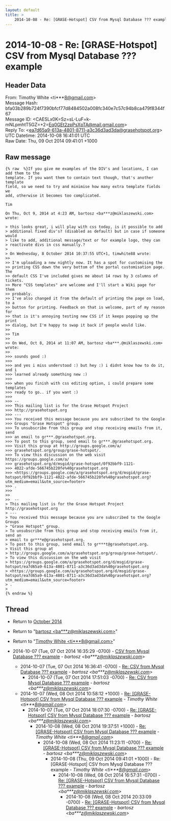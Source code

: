 ```yaml
---
layout: default
title: >
    2014-10-08 - Re: [GRASE-Hotspot] CSV from Mysql Database ??? example
---
```


# 2014-10-08 - Re: [GRASE-Hotspot] CSV from Mysql Database ??? example

## Header Data

From: Timothy White \<ti***8@gmail.com\><br>
Message Hash: bfa03b289b724f7390bfcf77d8484502a008fc340e7c57c94b8ca479f8344f67<br>
Message ID: \<CAESLx0K=Sz=sL-LuF=k-mNLpmhtT5GZ=+2=Eq0GEt2zpPsXpTA@mail.gmail.com\><br>
Reply To: \<ea7d65a9-613a-4801-8711-a3c36d3ad3da@grasehotspot.org\><br>
UTC Datetime: 2014-10-08 16:41:01 UTC<br>
Raw Date: Thu, 09 Oct 2014 09:41:01 +1000<br>

## Raw message

```
{% raw  %}If you give me examples of the DIV's and locations, I can add them to the
template. If you want them to contain text though, that's another template
field, so we need to try and minimise how many extra template fields we
add, otherwise it becomes too complicated.

Tim

On Thu, Oct 9, 2014 at 4:23 AM, bartosz <ba***z@miklaszewski.com> wrote:

> this looks great, i will play with css today, is it possible to add
> additional fixed div's? (disabled as default) but in case if someone would
> like to add, additional message/text or for example logo, they can
> reactivate divs in css manually.?
>
> On Wednesday, 8 October 2014 10:37:55 UTC+1, timwhite88 wrote:
>>
>> I'm uploading a new nightly now. It has a spot for customising the
>> printing CSS down the very bottom of the portal customisation page. The
>> default CSS I've included gives me about 14 rows by 3 columns of tickets.
>> More "CSS templates" are welcome and I'll start a Wiki page for them
>> probably.
>> I've also changed it from the default of printing the page on load, to a
>> button for printing. Feedback on that is welcome, part of my reason for
>> that is it's annoying testing new CSS if it keeps popping up the print
>> dialog, but I'm happy to swap it back if people would like.
>>
>> Tim
>>
>> On Wed, Oct 8, 2014 at 11:07 AM, bartosz <ba***.@miklaszewski.com> wrote:
>>
>>> sounds good :)
>>>
>>> and yes i miss understood :) but hey :) i didnt know how to do it, and i
>>> learned already something new :)
>>>
>>> when you finish with css editing option, i could prepare some templates
>>> ready to go.. if you want :)
>>>
>>> --
>>> This mailing list is for the Grase Hotspot Project
>>> http://grasehotspot.org
>>> ---
>>> You received this message because you are subscribed to the Google
>>> Groups "Grase Hotspot" group.
>>> To unsubscribe from this group and stop receiving emails from it, send
>>> an email to gr***.@grasehotspot.org.
>>> To post to this group, send email to gr***.@grasehotspot.org.
>>> Visit this group at http://groups.google.com/a/
>>> grasehotspot.org/group/grase-hotspot/.
>>> To view this discussion on the web visit https://groups.google.com/a/
>>> grasehotspot.org/d/msgid/grase-hotspot/0f92bbf9-1121-
>>> 4022-afde-566745b220fe%40grasehotspot.org
>>> <https://groups.google.com/a/grasehotspot.org/d/msgid/grase-hotspot/0f92bbf9-1121-4022-afde-566745b220fe%40grasehotspot.org?utm_medium=email&utm_source=footer>
>>> .
>>>
>>
>>  --
> This mailing list is for the Grase Hotspot Project http://grasehotspot.org
> ---
> You received this message because you are subscribed to the Google Groups
> "Grase Hotspot" group.
> To unsubscribe from this group and stop receiving emails from it, send an
> email to gr***e@grasehotspot.org.
> To post to this group, send email to gr***t@grasehotspot.org.
> Visit this group at
> http://groups.google.com/a/grasehotspot.org/group/grase-hotspot/.
> To view this discussion on the web visit
> https://groups.google.com/a/grasehotspot.org/d/msgid/grase-hotspot/ea7d65a9-613a-4801-8711-a3c36d3ad3da%40grasehotspot.org
> <https://groups.google.com/a/grasehotspot.org/d/msgid/grase-hotspot/ea7d65a9-613a-4801-8711-a3c36d3ad3da%40grasehotspot.org?utm_medium=email&utm_source=footer>
> .
>
{% endraw %}
```

## Thread

+ Return to [October 2014](/archive/2014/10)

+ Return to "[bartosz <ba***z<span>@</span>miklaszewski.com>](/authors/ba___z_at_miklaszewski_com)"
+ Return to "[Timothy White <ti***8<span>@</span>gmail.com>](/authors/ti___8_at_gmail_com)"

+ 2014-10-07 (Tue, 07 Oct 2014 16:35:29 -0700) - [CSV from Mysql Database ??? example](/archive/2014/10/50d6526c75b7b09d7284b55d4460a6ace150f25666fcb96343ac4f872486f083) - _bartosz \<ba***z@miklaszewski.com\>_
  + 2014-10-07 (Tue, 07 Oct 2014 16:36:41 -0700) - [Re: CSV from Mysql Database ??? example](/archive/2014/10/56a497f801a87f46c9ec88eedff7d428d3472698298fbae58ad74fc0723fd835) - _bartosz \<ba***z@miklaszewski.com\>_
    + 2014-10-07 (Tue, 07 Oct 2014 17:51:03 -0700) - [Re: CSV from Mysql Database ??? example](/archive/2014/10/d12bd6ce68f1abac6a4c0d4b022dbc6a546c5890e05ddab91e3f9993822653aa) - _bartosz \<ba***z@miklaszewski.com\>_
  + 2014-10-07 (Wed, 08 Oct 2014 10:58:12 +1000) - [Re: [GRASE-Hotspot] CSV from Mysql Database ??? example](/archive/2014/10/bed628a2419f9e8591623e0a3fb1363c9818a7de84d3e91e70bf4be9cc2584a1) - _Timothy White \<ti***8@gmail.com\>_
    + 2014-10-07 (Tue, 07 Oct 2014 18:07:30 -0700) - [Re: [GRASE-Hotspot] CSV from Mysql Database ??? example](/archive/2014/10/22b005e64c654a23f99becf00d24cd71c78c314b5d262535f1fd60523d6b3e9f) - _bartosz \<ba***z@miklaszewski.com\>_
      + 2014-10-08 (Wed, 08 Oct 2014 19:37:51 +1000) - [Re: [GRASE-Hotspot] CSV from Mysql Database ??? example](/archive/2014/10/3ec709030c8a2612c08b3d9caa327d4eb3ff4d45bbf2e2ac9d9087bade2d1a9d) - _Timothy White \<ti***8@gmail.com\>_
        + 2014-10-08 (Wed, 08 Oct 2014 11:23:11 -0700) - [Re: [GRASE-Hotspot] CSV from Mysql Database ??? example](/archive/2014/10/10f5d5da84db8f7b72dff3d69ff5190ea922beb88ccd737a68d4297a3a47f226) - _bartosz \<ba***z@miklaszewski.com\>_
          + 2014-10-08 (Thu, 09 Oct 2014 09:41:01 +1000) - Re: [GRASE-Hotspot] CSV from Mysql Database ??? example - _Timothy White \<ti***8@gmail.com\>_
            + 2014-10-08 (Wed, 08 Oct 2014 16:57:31 -0700) - [Re: [GRASE-Hotspot] CSV from Mysql Database ??? example](/archive/2014/10/3d1be48b4c9a8906dd149daf40b277fb45a48da3a361b4349e77605b11d6975a) - _bartosz \<ba***z@miklaszewski.com\>_
              + 2014-10-08 (Wed, 08 Oct 2014 20:33:09 -0700) - [Re: [GRASE-Hotspot] CSV from Mysql Database ??? example](/archive/2014/10/388a98467307a0460d94b0d4e5260054300c05e401dc8441638fef00db0dfb92) - _bartosz \<ba***z@miklaszewski.com\>_

